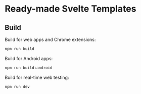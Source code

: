 # Ready-made Svelte Templates

## Build

Build for web apps and Chrome extensions:

```bash
npm run build
```

Build for Android apps:

```bash
npm run build:android
```

Build for real-time web testing:

```bash
npm run dev
```
